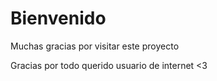 # Bienvenido  
Muchas gracias por visitar este proyecto

Gracias por todo querido usuario de internet <3  
